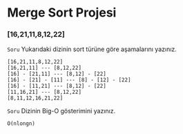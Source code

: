 # Merge Sort Projesi
### [16,21,11,8,12,22]

`Soru` Yukarıdaki dizinin sort türüne göre aşamalarını yazınız.
```
[16,21,11,8,12,22]
[16,21,11] --- [8,12,22]
[16] - [21,11] --- [8,12] - [22]
[16] - [21] - [11] --- [8] - [12] - [22]
[16] - [11,21] --- [8,12] - [22]
[11,16,21] --- [8,12,22]
[8,11,12,16,21,22]
```
`Soru` Dizinin Big-O gösterimini yazınız.
```
O(nlongn)
```
